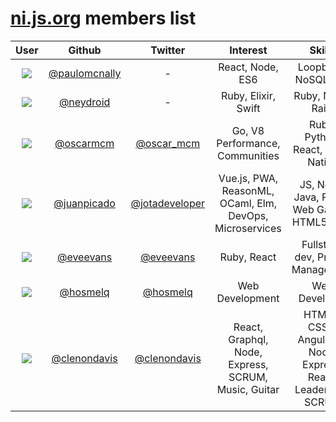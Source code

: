 # [ni.js.org](https://ni.js.org) members list

| User  | Github | Twitter | Interest | Skills |
| :---: | :---: | :---: | :---: | :---: |
| ![](https://avatars3.githubusercontent.com/u/181533?s=200&v=4)| [@paulomcnally](https://github.com/paulomcnally) | - | React, Node, ES6 | Loopback, NoSQL, API |
| ![](https://avatars3.githubusercontent.com/u/3151129?s=200&v=4) | [@neydroid](https://github.com/neydroid) | - | Ruby, Elixir, Swift| Ruby, Node, Rails |
| ![](https://avatars2.githubusercontent.com/u/2553459?s=200&v=4) | [@oscarmcm](https://github.com/oscarmcm) | [@oscar_mcm](https://twitter.com/oscar_mcm) | Go, V8 Performance, Communities | Ruby, Python, React, React Native |
| ![](https://avatars3.githubusercontent.com/u/558752?s=200&v=4) | [@juanpicado](https://github.com/juanpicado) | [@jotadeveloper](https://www.twitter.com/jotadeveloper) | Vue.js, PWA, ReasonML, OCaml, Elm, DevOps, Microservices | JS, Node, Java, React, Web Games, HTML5, CSS   |
| ![](https://avatars3.githubusercontent.com/u/109561?s=200&v=4) | [@eveevans](https://github.com/eveevans) | [@eveevans](https://github.com/eveevans) | Ruby, React | Fullstack dev, Project Management |
| ![](https://avatars3.githubusercontent.com/u/1166143?s=200&v=4) | [@hosmelq](https://github.com/hosmelq) | [@hosmelq](https://twitter.com/hosmelq) | Web Development | Web Developer |
| ![](https://avatars0.githubusercontent.com/u/4239218?s=400&u=f2778b9e2ca31ad43ff98c632f2e22e15ab46784&v=4) | [@clenondavis](https://github.com/clenondavis) | [@clenondavis](https://www.twitter.com/clenondavis) | React, Graphql, Node, Express, SCRUM, Music, Guitar | HTML5, CSS3, AngularJs, Node, Express, React, Leadership, SCRUM |

